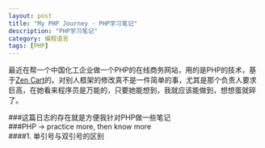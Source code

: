 ```yaml
---
layout: post
title: "My PHP Journey - PHP学习笔记"
description: "PHP学习笔记"
category: 编程语言
tags: [PHP]
---
```


最近在帮一个中国化工企业做一个PHP的在线商务网站，用的是PHP的技术，基于[Zen Cart](http://www.zen-cart.com/ "Zen Cart")的。对别人框架的修改真不是一件简单的事，尤其是那个负责人要求巨高，在她看来程序员是万能的，只要她能想到，我就应该能做到，想想蛋就碎了。    

###这篇日志的存在就是方便我针对PHP做一些笔记      
###PHP -> practice more, then know more
<br/>
####1. 单引号与双引号的区别
<pre class="brush:php">
  	<?php 
		$test = "PHP"; 
		$str = "I love $test"; 
		$str1 = 'I love $test'; 
		echo $str; //output I love PHP 
		echo $str1; //output I love $test 
	?> 
</pre>